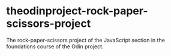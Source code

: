 # theodinproject-rock-paper-scissors-project
The rock-paper-scissors project of the JavaScript section in the foundations course of the Odin project.

